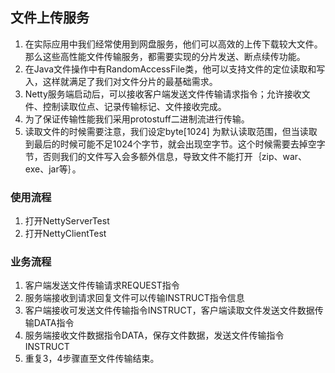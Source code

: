 ## 文件上传服务

1. 在实际应用中我们经常使用到网盘服务，他们可以高效的上传下载较大文件。那么这些高性能文件传输服务，都需要实现的分片发送、断点续传功能。
2. 在Java文件操作中有RandomAccessFile类，他可以支持文件的定位读取和写入，这样就满足了我们对文件分片的最基础需求。
3. Netty服务端启动后，可以接收客户端发送文件传输请求指令；允许接收文件、控制读取位点、记录传输标记、文件接收完成。
4. 为了保证传输性能我们采用protostuff二进制流进行传输。
5. 读取文件的时候需要注意，我们设定byte[1024]
   为默认读取范围，但当读取到最后的时候可能不足1024个字节，就会出现空字节。这个时候需要去掉空字节，否则我们的文件写入会多额外信息，导致文件不能打开｛zip、war、exe、jar等｝。

### 使用流程

1. 打开NettyServerTest
2. 打开NettyClientTest

### 业务流程

1. 客户端发送文件传输请求REQUEST指令
2. 服务端接收到请求回复文件可以传输INSTRUCT指令信息
3. 客户端接收可发送文件传输指令INSTRUCT，客户端读取文件发送文件数据传输DATA指令
4. 服务端接收文件数据指令DATA，保存文件数据，发送文件传输指令INSTRUCT
5. 重复3，4步骤直至文件传输结束。